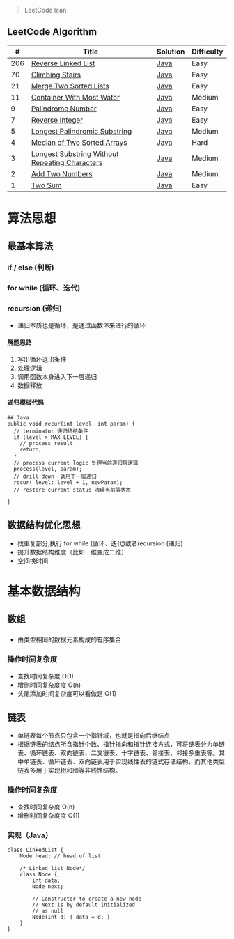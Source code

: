 > LeetCode lean

## LeetCode Algorithm

| # | Title | Solution | Difficulty |
|---| ----- | -------- | ---------- |
|206|[Reverse Linked List](https://leetcode.com/problems/reverse-linked-list/) | [Java](./java/206.反转链表.java)|Easy|
|70|[Climbing Stairs](https://leetcode.com/problems/climbing-stairs/) | [Java](./java/70.爬楼梯.java)|Easy|
|21|[Merge Two Sorted Lists](https://leetcode.com/problems/merge-two-sorted-lists/) | [Java](./java/21.合并两个有序链表.java)|Easy|
|11|[Container With Most Water](https://leetcode.com/problems/container-with-most-water/) | [Java](./java/11.盛最多水的容器.java)|Medium|
|9|[Palindrome Number](https://leetcode.com/problems/palindrome-number/) | [Java](./java/9.回文数.java)|Easy|
|7|[Reverse Integer](https://leetcode.com/problems/reverse-integer/) | [Java](./java/7.整数反转.java)|Easy|
|5|[Longest Palindromic Substring](https://leetcode.com/problems/longest-palindromic-substring/) | [Java](./java/5.最长回文子串.java)|Medium|
|4|[Median of Two Sorted Arrays](https://leetcode.com/problems/median-of-two-sorted-arrays/) | [Java](./java/4.寻找两个正序数组的中位数.java)|Hard|
|3|[Longest Substring Without Repeating Characters](https://leetcode.com/problems/longest-substring-without-repeating-characters/) | [Java](./java/3.无重复字符的最长子串.java)|Medium|
|2|[Add Two Numbers](https://leetcode.com/problems/add-two-numbers/) | [Java](./java/2.两数相加.java)|Medium|
|1|[Two Sum](https://leetcode.com/problems/two-sum/) | [Java](./java/1.两数之和.java)|Easy|


# 算法思想
## 最基本算法

### if / else (判断)
### for while (循环、迭代)
### recursion (递归)

- 递归本质也是循环，是通过函数体来进行的循环

#### 解题思路

1. 写出循环退出条件
2. 处理逻辑
3. 调用函数本身进入下一层递归
4. 数据释放

#### 递归模板代码


```
## Java
public void recur(int level, int param) { 
  // terminator 递归终结条件
  if (level > MAX_LEVEL) { 
    // process result 
    return; 
  }
  // process current logic 处理当前递归层逻辑
  process(level, param); 
  // drill down  调用下一层递归
  recur( level: level + 1, newParam); 
  // restore current status 清理当前层状态
 
}
```

## 数据结构优化思想

- 找重复部分,执行 for while (循环、迭代)或者recursion (递归)
- 提升数据结构维度（比如一维变成二维）
- 空间换时间
 

# 基本数据结构

## 数组

###
- 由类型相同的数据元素构成的有序集合

### 操作时间复杂度
- 查找时间复杂度 O(1)
- 增删时间复杂度度 O(n)
- 头尾添加时间复杂度可以看做是 O(1)


## 链表

- 单链表每个节点只包含一个指针域，也就是指向后继结点
- 根据链表的结点所含指针个数、指针指向和指针连接方式，可将链表分为单链表、循环链表、双向链表、二叉链表、十字链表、邻接表、邻接多重表等。其中单链表、循环链表、双向链表用于实现线性表的链式存储结构，而其他类型链表多用于实现树和图等非线性结构。

### 操作时间复杂度

- 查找时间复杂度 O(n)
- 增删时间复杂度度 O(1)

### 实现（Java）

```
class LinkedList { 
    Node head; // head of list 
  
    /* Linked list Node*/
    class Node { 
        int data; 
        Node next; 
  
        // Constructor to create a new node 
        // Next is by default initialized 
        // as null 
        Node(int d) { data = d; } 
    } 
}
```
